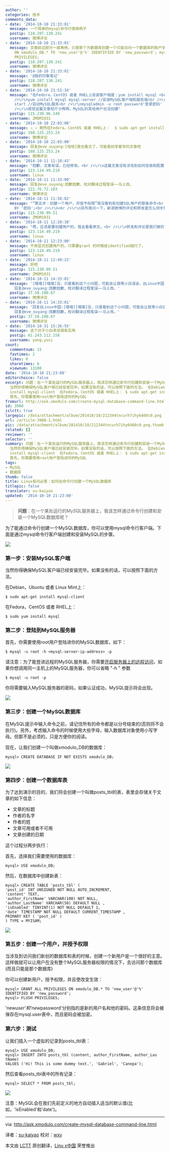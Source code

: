 ```yaml
---
author: ''
categories: 技术
comments_data:
- date: '2014-10-10 21:33:01'
  message: 一个简单的mysql命令行使用例子
  postip: 118.207.130.241
  username: 微博评论
- date: '2014-10-10 21:33:01'
  message: 文章前边部分一直再用，只是那个为数据库创建一个只能访问一个数据库的账户学习了： mysql&gt; GRANT ALL PRIVILEGES
    ON xmodulo_DB.* TO 'new_user'@'%' IDENTIFIED BY 'new_password'; mysql&gt; FLUSH
    PRIVILEGES;
  postip: 118.207.130.241
  username: 微博评论
- date: '2014-10-10 21:33:01'
  message: '@我的印象笔记'
  postip: 118.207.130.241
  username: 微博评论
- date: '2014-10-10 21:53:34'
  message: "在Fedora，CentOS 或者 RHEL上安装客户端是：yum install mysql <br />\r\n我觉得要安装Mysql的话在安装MySQL数据库服务的时候就应该安装<br
    />\r\nyum install mysql mysql-server //安装MySQL客户端和服务端<br />\r\nservice mysqld
    start //启动MySQL服务<br />\r\nmysqladmin -u root password'登录密码' //设置MySQL登录密码<br
    />\r\n感觉这篇文章短斤少两啊，MySQL的其他用户也没创建"
  postip: 115.230.96.149
  username: ZMOM1031
- date: '2014-10-10 22:03:00'
  message: →_→ 竟然在Fedora，CentOS 或者 RHEL上：  $ sudo apt-get install mysql
  postip: 180.125.253.24
  username: 微博评论
- date: '2014-10-10 22:03:00'
  message: 回复@eve_ouyang:[哈哈]我也看见了，可能是初学者写的文章吧
  postip: 180.125.253.24
  username: 微博评论
- date: '2014-10-11 11:18:43'
  message: "抱歉，文章有误，已经修改。<br />\r\n这篇文章没有涉及到如何安装和配置 mysql server，只是安装客户端并建立数据库。"
  postip: 123.114.49.219
  username: linux
- date: '2014-10-11 11:33:00'
  message: 回复@eve_ouyang:抱歉抱歉，校对翻译过程笔误~~马上改。
  postip: 222.76.72.183
  username: 微博评论
- date: '2014-10-11 11:58:02'
  message: "“第五步：创建一个用户，并授予权限”我没看到有创建SQL用户的那条命令<br />\r\nCREATE USER 用户名 IDENTIFIED
    BY '密码';<br />\r\n<br />\r\n另外我问一下，新浪微博的评论和转发是怎么同步到Linux中国的评论里的？"
  postip: 115.230.99.51
  username: ZMOM1031
- date: '2014-10-11 12:20:38'
  message: "嗯，应该是要创建用户的，我去看看原文。<br />\r\n转发和评论是我们做的 API 同步。"
  postip: 123.114.49.219
  username: linux
- date: '2014-10-11 12:23:00'
  message: 不用显式创建用户的，只需要grant 的时候给identified就行了。
  postip: 123.114.49.219
  username: linux
- date: '2014-10-11 12:49:23'
  message: 好吧
  postip: 115.230.99.51
  username: ZMOM1031
- date: '2014-10-11 14:33:01'
  message: '[嘻嘻][嘻嘻]没，只是看到这个小问题，可能会让我等小白误会，@Linux中国 团队还是是值得大家肯定的！继续发扬！另外社区略安静的样子…//@Linux中国:
    回复@eve_ouyang:抱歉抱歉，校对翻译过程笔误~~马上改。'
  postip: 37.58.100.67
  username: 微博评论
- date: '2014-10-11 14:33:01'
  message: '回复@Linux中国:[嘻嘻][嘻嘻]没，只是看到这个小问题，可能会让我等小白误会，@Linux中国 团队还是是值得大家肯定的！继续发扬！另外社区略安静的样子…//@Linux中国:
    回复@eve_ouyang:抱歉抱歉，校对翻译过程笔误~~马上改。'
  postip: 37.58.100.67
  username: 微博评论
- date: '2014-10-31 15:26:55'
  message: 这个对于小白来说很有实用
  postip: 61.243.112.158
  username: yang.yusi
count:
  commentnum: 15
  favtimes: 2
  likes: 0
  sharetimes: 6
  viewnum: 13100
date: '2014-10-10 21:23:00'
editorchoice: false
excerpt: 问题：在一个某处运行的MySQL服务器上，我该怎样通过命令行创建和安装一个MySQL数据库呢？  为了能通过命令行创建一个MySQL数据库，你可以使用mysql命令行客户端。下面是通过mysql命令行客户端创建和安装MySQL的步骤。  第一步：安装MySQL客户端
  当然你得确保MySQL客户端已经安装完毕。如果没有的话，可以按照下面的方法。 在Debian，Ubuntu 或者 Linux Mint上： $ sudo apt-get
  install mysql-client  在Fedora，CentOS 或者 RHEL上： $ sudo apt-get install mysql  第二步：登陆到MySQL服务器
  首先，你需要使用root用户登陆进你的MySQL
fromurl: http://ask.xmodulo.com/create-mysql-database-command-line.html
id: 3988
islctt: true
largepic: /data/attachment/album/201410/10/212344tncurh7ihy6460c0.png
url: /article-3988-1.html
pic: /data/attachment/album/201410/10/212344tncurh7ihy6460c0.png.thumb.jpg
related: []
reviewer: ''
selector: ''
summary: 问题：在一个某处运行的MySQL服务器上，我该怎样通过命令行创建和安装一个MySQL数据库呢？  为了能通过命令行创建一个MySQL数据库，你可以使用mysql命令行客户端。下面是通过mysql命令行客户端创建和安装MySQL的步骤。  第一步：安装MySQL客户端
  当然你得确保MySQL客户端已经安装完毕。如果没有的话，可以按照下面的方法。 在Debian，Ubuntu 或者 Linux Mint上： $ sudo apt-get
  install mysql-client  在Fedora，CentOS 或者 RHEL上： $ sudo apt-get install mysql  第二步：登陆到MySQL服务器
  首先，你需要使用root用户登陆进你的MySQL
tags:
- MySQL
- 数据库
thumb: false
title: Linux有问必答：如何在命令行创建一个MySQL数据库
titlepic: false
translator: su-kaiyao
updated: '2014-10-10 21:23:00'
---
```



> 
> **问题**：在一个某处运行的MySQL服务器上，我该怎样通过命令行创建和安装一个MySQL数据库呢？
> 
> 
> 


为了能通过命令行创建一个MySQL数据库，你可以使用mysql命令行客户端。下面是通过mysql命令行客户端创建和安装MySQL的步骤。


![](/data/attachment/album/201410/10/212344tncurh7ihy6460c0.png)


### 第一步：安装MySQL客户端


当然你得确保MySQL客户端已经安装完毕。如果没有的话，可以按照下面的方法。


在Debian，Ubuntu 或者 Linux Mint上：



```
$ sudo apt-get install mysql-client

```

在Fedora，CentOS 或者 RHEL上：



```
$ sudo yum install mysql

```

### 第二步：登陆到MySQL服务器


首先，你需要使用root用户登陆进你的MySQL数据库，如下：



```
$ mysql -u root -h <mysql-server-ip-address> -p 

```

请注意：为了能登进远程的MySQL服务器，你需要[开启服务器上的远程访问](http://xmodulo.com/2012/06/how-to-allow-remote-access-to-mysql.html)，如果你想调用同一主机上的MySQL服务器，你可以省略 "-h " 参数



```
$ mysql -u root -p

```

你将需要输入MySQL服务器的密码，如果认证成功，MySQL提示将会出现。


![](/data/attachment/album/201410/10/211622amqev8cqxxx4010m.jpg)


### 第三步：创建一个MySQL数据库


在MySQL提示中输入命令之前，请记住所有的命令都是以分号结束的(否则将不会执行)。另外，考虑输入命令的时候使用大些字母，输入数据库对象使用小写字母。但那不是必须的，只是方便你的阅读。


现在，让我们创建一个叫做xmodulo\_DB的数据库：



```
mysql> CREATE DATABASE IF NOT EXISTS xmodulo_DB; 

```

![](/data/attachment/album/201410/10/212350dgw5pgyhrg6rgygn.jpg)


### 第四步：创建一个数据库表


为了达到演示的目的，我们将会创建一个叫做posts\_tbl的表，表里会存储关于文章的如下信息：


* 文章的标题
* 作者的名字
* 作者的姓
* 文章可用或者不可用
* 文章创建的日期


这个过程分两步执行：


首先，选择我们需要使用的数据库：



```
mysql> USE xmodulo_DB; 

```

然后，在数据库中创建新表：



```
mysql> CREATE TABLE 'posts_tbl' (
'post_id' INT UNSIGNED NOT NULL AUTO_INCREMENT, 
'content' TEXT,
'author_FirstName' VARCHAR(100) NOT NULL,
'author_LastName' VARCHAR(50) DEFAULT NULL ,
'isEnabled' TINYINT(1) NOT NULL DEFAULT 1, 
'date' TIMESTAMP NOT NULL DEFAULT CURRENT_TIMESTAMP ,
PRIMARY KEY ( 'post_id' ) 
) TYPE = MYISAM;

```

![](/data/attachment/album/201410/10/212352xhzy7nnqjgyjst7n.jpg)


### 第五步：创建一个用户，并授予权限


当涉及到访问我们新创的数据库和表的时候，创建一个新用户是一个很好的主意。这样做就可以让用户在没有整个MySQL服务器权限的情况下，去访问那个数据库(而且只能是那个数据库)


你可以创建新用户，授予权限，并且使改变生效：



```
mysql> GRANT ALL PRIVILEGES ON xmodulo_DB.* TO 'new_user'@'%' IDENTIFIED BY 'new_password';
mysql> FLUSH PRIVILEGES;

```

'new*user'和'new*password'分别指的是新的用户名和他的密码。这条信息将会被保存在mysql.user表中，而且密码会被加密。


### 第六步：测试


让我们插入一个虚拟的记录到posts\_tbl表：



```
mysql> USE xmodulo_DB;
mysql> INSERT INTO posts_tbl (content, author_FirstName, author_Las tName)
VALUES ('Hi! This is some dummy text.', 'Gabriel', 'Canepa');

```

然后查看posts\_tbl表中的所有记录：



```
mysql> SELECT * FROM posts_tbl;

```

![](/data/attachment/album/201410/10/212354by9tdzi3fwn3jtdd.jpg)


注意：MySQL会在我们先前定义的地方自动插入适当的默认值(比如，'isEnabled'和'date')。




---


via: <http://ask.xmodulo.com/create-mysql-database-command-line.html>


译者：[su-kaiyao](https://github.com/su-kaiyao) 校对：[wxy](https://github.com/wxy)


本文由 [LCTT](https://github.com/LCTT/TranslateProject) 原创翻译，[Linu x中国](http://linux.cn/) 荣誉推出